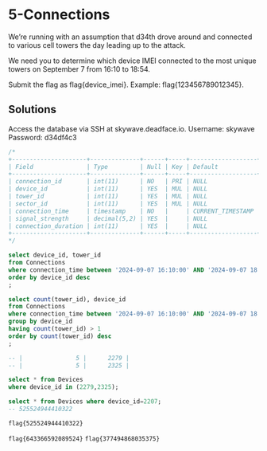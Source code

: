 # 5-Connections

We’re running with an assumption that d34th drove around and connected to various cell towers the day leading up to the attack.

We need you to determine which device IMEI connected to the most unique towers on September 7 from 16:10 to 18:54.

Submit the flag as flag{device_imei}. Example: flag{123456789012345}.

## Solutions

Access the database via SSH at skywave.deadface.io.
Username: skywave
Password: d34df4c3

```sql
/*
+---------------------+--------------+------+-----+-------------------+----------------+
| Field               | Type         | Null | Key | Default           | Extra          |
+---------------------+--------------+------+-----+-------------------+----------------+
| connection_id       | int(11)      | NO   | PRI | NULL              | auto_increment |
| device_id           | int(11)      | YES  | MUL | NULL              |                |
| tower_id            | int(11)      | YES  | MUL | NULL              |                |
| sector_id           | int(11)      | YES  | MUL | NULL              |                |
| connection_time     | timestamp    | NO   |     | CURRENT_TIMESTAMP |                |
| signal_strength     | decimal(5,2) | YES  |     | NULL              |                |
| connection_duration | int(11)      | YES  |     | NULL              |                |
+---------------------+--------------+------+-----+-------------------+----------------+
*/

select device_id, tower_id
from Connections
where connection_time between '2024-09-07 16:10:00' AND '2024-09-07 18:54:00'
order by device_id desc
;

select count(tower_id), device_id
from Connections
where connection_time between '2024-09-07 16:10:00' AND '2024-09-07 18:54:00'
group by device_id
having count(tower_id) > 1
order by count(tower_id) desc
;

-- |               5 |      2279 |
-- |               5 |      2325 |

select * from Devices
where device_id in (2279,2325);

select * from Devices where device_id=2207;
-- 525524944410322
```

`flag{525524944410322}`

`flag{643366592089524}`
`flag{377494868035375}`
